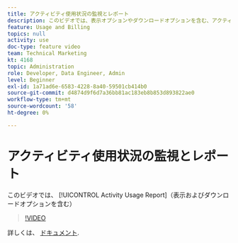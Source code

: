 ```yaml
---
title: アクティビティ使用状況の監視とレポート
description: このビデオでは、表示オプションやダウンロードオプションを含む、アクティビティの使用状況レポートの使用方法を説明します。
feature: Usage and Billing
topics: null
activity: use
doc-type: feature video
team: Technical Marketing
kt: 4168
topic: Administration
role: Developer, Data Engineer, Admin
level: Beginner
exl-id: 1a71ad6e-6583-4228-8a40-59501cb414b0
source-git-commit: d4874d9f6d7a36bb81ac183eb8b853d893822ae0
workflow-type: tm+mt
source-wordcount: '58'
ht-degree: 0%

---
```


# アクティビティ使用状況の監視とレポート

このビデオでは、 [!UICONTROL Activity Usage Report]（表示およびダウンロードオプションを含む）

>[!VIDEO](https://video.tv.adobe.com/v/31443/?quality=12)

詳しくは、 [ドキュメント](https://experienceleague.adobe.com/docs/audience-manager/user-guide/features/administration/activity-usage-reporting.html).
